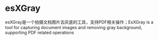 # esXGray
esXGray是一个拍摄文档图片去灰底的工具，支持PDF相关操作；EsXGray is a tool for capturing document images and removing gray background, supporting PDF related operations
